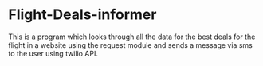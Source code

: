 # Flight-Deals-informer
This is a program which looks through all the data for the best deals for the flight in a website using the request module and sends a message via sms to the user  using twilio API.
